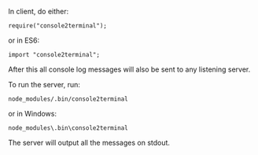 In client, do either:

    require("console2terminal");

or in ES6:

    import "console2terminal";

After this all console log messages will also be sent to any listening server.

To run the server, run:

    node_modules/.bin/console2terminal

or in Windows:

    node_modules\.bin\console2terminal

The server will output all the messages on stdout.
